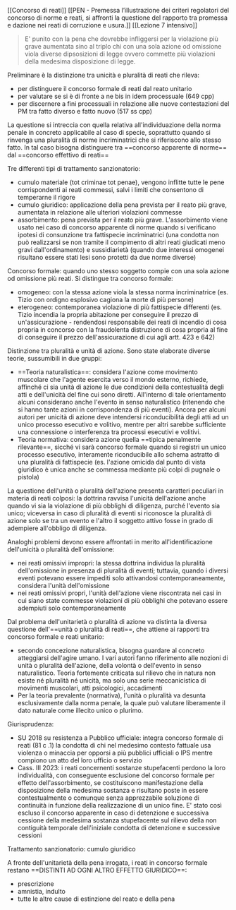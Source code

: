 [[Concorso di reati]]
[[PEN - Premessa l’illustrazione dei criteri regolatori del concorso di norme e reati, si affronti la questione del rapporto tra promessa e dazione nei reati di corruzione e usura.]]
[[Lezione 7 intensivo]]

> E' punito con la pena che dovrebbe infliggersi per la violazione più grave aumentata sino al triplo chi con una sola azione od omissione viola diverse dipsosizioni di legge ovvero commette più violazioni della medesima disposizione di legge.

Preliminare è la distinzione tra unicità e pluralità di reati che rileva:
- per distinguere il concorso formale di reati dal reato unitario
- per valutare se si è di fronte a ne bis in idem processuale (649 cpp)
- per discernere a fini processuali in relazione alle nuove contestazioni del PM tra fatto diverso e fatto nuovo (517 ss cpp)

La questione si intreccia con quella relativa all'individuazione della norma penale in concreto applicabile al caso di specie, soprattutto quando si rinvenga una pluralità di norme incriminatrici che si riferiscono allo stesso fatto.
In tal caso bisogna distinguere tra ==concorso apparente di norme== dal ==concorso effettivo di reati==

Tre differenti tipi di trattamento sanzionatorio:
- cumulo materiale (tot criminae tot penae), vengono inflitte tutte le pene corrispondenti ai reati commessi, salvi i limiti che consentono di temperarne il rigore
- cumulo giuridico: applicazione della pena prevista per il reato più grave, aumentata in relazione alle ulteriori violazioni commesse
- assorbimento: pena prevista per il reato più grave. L'assorbimento viene usato nei caso di concorso apparente di norme quando si verificano ipotesi di consunzione tra fattispecie incriminatrici (una condotta non può realizzarsi se non tramite il compimento di altri reati giudicati meno gravi dall'ordinamento) e sussidiarietà (quando due interessi omogenei risultano essere stati lesi sono protetti da due norme diverse)

Concorso formale: quando uno stesso soggetto compie con una sola azione od omissione più reati. Si distingue tra concorso formale:
- omogeneo: con la stessa azione viola la stessa norma incriminatrice (es. Tizio con ordigno esplosivo cagiona la morte di più persone)
- eterogeneo: contemporanea violazione di più fattispecie differenti (es. Tizio incendia la propria abitazione per conseguire il prezzo di un'assicurazione - rendendosi responsabile dei reati di incendio di cosa propria in concorso con la fraudolenta distruzione di cosa propria al fine di conseguire il prezzo dell'assicurazione di cui agli artt. 423 e 642)


Distinzione tra pluralità e unità di azione. Sono state elaborate diverse teorie, sussumibili in due gruppi:
- ==Teoria naturalistica==: considera l'azione come movimento muscolare che l'agente esercita verso il mondo esterno, richiede, affinché ci sia unità di azione le due condizioni della contestualità degli atti e dell'unicità del fine cui sono diretti. All'interno di tale orientamento alcuni considerano anche l'evento in senso naturalistico (ritenendo che si hanno tante azioni in corrispondenza di più eventi). Ancora per alcuni autori per unicità di azione deve intendersi riconducibilità degli atti ad un unico processo esecutivo e volitivo, mentre per altri sarebbe sufficiente una connessione o interferenza tra processi esecutivi e volitivi.
- Teoria normativa: considera azione quella ==tipica penalmente rilevante==, sicché vi sarà concorso formale quando si registri un unico processo esecutivo, interamente riconducibile allo schema astratto di una pluralità di fattispecie (es. l'azione omicida dal punto di vista giuridico è unica anche se commessa mediante più colpi di pugnale o pistola)

La questione dell'unità o pluralità dell'azione presenta caratteri peculiari in materia di reati colposi: la dottrina ravvisa l'unicità dell'azione anche quando vi sia la violazione di più obblighi di diligenza, purché l'evento sia unico; viceversa in caso di pluralità di eventi si riconosce la pluralità di azione solo se tra un evento e l'altro il soggetto attivo fosse in grado di adempiere all'obbligo di diligenza.

Analoghi problemi devono essere affrontati in merito all'identificazione dell'unicità o pluralità dell'omissione:
- nei reati omissivi impropri: la stessa dottrina individua la pluralità dell'omissione in presenza di pluralità di eventi; tuttavia, quando i diversi eventi potevano essere impediti solo attivandosi contemporaneamente, considera l'unità dell'omissione 
- nei reati omissivi propri, l'unità dell'azione viene riscontrata nei casi in cui siano state commesse violazioni di più obblighi che potevano essere adempiuti solo contemporaneamente

Dal problema dell'unitarietà o pluralità di azione va distinta la diversa questione dell'==unità o pluralità di reati==, che attiene ai rapporti tra concorso formale e reati unitario:
- secondo concezione naturalistica, bisogna guardare al concreto atteggiarsi dell'agire umano. I vari autori fanno riferimento alle nozioni di unità o pluralità dell'azione, della volontà o dell'evento in senso naturalistico. Teoria fortemente criticata sul rilievo che in natura non esiste né pluralità né unicità, ma solo una serie meccanicistica di movimenti muscolari, atti psicologici, accadimenti
- Per la teoria prevalente (normativa), l'unità o pluralità va desunta esclusivamente dalla norma penale, la quale può valutare liberamente il dato naturale come illecito unico o plurimo.


Giurisprudenza:
- SU 2018 su resistenza a Pubblico ufficiale: integra concorso formale di reati (81 c .1) la condotta di chi nel medesimo contesto fattuale usa violenza o minaccia per opporsi a più pubblici ufficiali o IPS mentre compiono un atto del loro ufficio o servizio
- Cass. III 2023: i reati concernenti sostanze stupefacenti perdono la loro individualità, con conseguente esclusione del concorso formale per effetto dell'assorbimento, se costituiscono manifestazione della disposizione della medesima sostanza e risultano poste in essere contestualmente o comunque senza apprezzabile soluzione di continuità in funzione della realizzazione di un unico fine. E' stato così escluso il concorso apparente in caso di detenzione e successiva cessione della medesima sostanza stupefacente sul rilievo della non contiguità temporale dell'iniziale condotta di detenzione e successive cessioni



Trattamento sanzionatorio: cumulo giuridico

A fronte dell'unitarietà della pena irrogata, i reati in concorso formale restano ==DISTINTI AD OGNI ALTRO EFFETTO GIURIDICO==:
- prescrizione
- amnistia, indulto
- tutte le altre cause di estinzione del reato e della pena